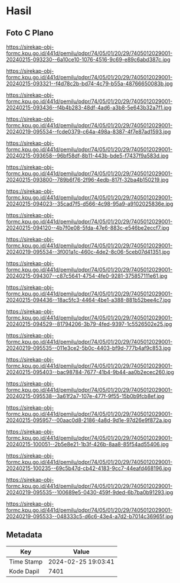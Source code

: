 # Hasil

## Foto C Plano

https://sirekap-obj-formc.kpu.go.id/441d/pemilu/pdpr/74/05/01/20/29/7405012029001-20240215-093230--6a10ce10-1076-4516-9c69-e89c6abd387c.jpg

https://sirekap-obj-formc.kpu.go.id/441d/pemilu/pdpr/74/05/01/20/29/7405012029001-20240215-093321--f4d78c2b-bd74-4c79-b55a-48766650083b.jpg

https://sirekap-obj-formc.kpu.go.id/441d/pemilu/pdpr/74/05/01/20/29/7405012029001-20240215-093436--f4b4b283-48df-4ad6-a3b8-5e643b32a7f1.jpg

https://sirekap-obj-formc.kpu.go.id/441d/pemilu/pdpr/74/05/01/20/29/7405012029001-20240219-095534--fcde0379-c64a-498a-8387-4f7e87ad1593.jpg

https://sirekap-obj-formc.kpu.go.id/441d/pemilu/pdpr/74/05/01/20/29/7405012029001-20240215-093658--96bf58df-8b11-443b-bde5-f7437f9a583d.jpg

https://sirekap-obj-formc.kpu.go.id/441d/pemilu/pdpr/74/05/01/20/29/7405012029001-20240215-093800--789b6f76-2f96-4edb-817f-32ba4b150219.jpg

https://sirekap-obj-formc.kpu.go.id/441d/pemilu/pdpr/74/05/01/20/29/7405012029001-20240215-094023--35cad7f5-d566-4c98-95a9-a9102025836e.jpg

https://sirekap-obj-formc.kpu.go.id/441d/pemilu/pdpr/74/05/01/20/29/7405012029001-20240215-094120--4b7f0e08-5fda-47e6-883c-e546be2eccf7.jpg

https://sirekap-obj-formc.kpu.go.id/441d/pemilu/pdpr/74/05/01/20/29/7405012029001-20240219-095534--3f001a1c-460c-4de2-8c06-5ceb07d41351.jpg

https://sirekap-obj-formc.kpu.go.id/441d/pemilu/pdpr/74/05/01/20/29/7405012029001-20240215-094307--c87c5641-4754-4fe0-9281-375857111e61.jpg

https://sirekap-obj-formc.kpu.go.id/441d/pemilu/pdpr/74/05/01/20/29/7405012029001-20240215-094436--18ac5fc3-4464-4be1-a388-881b52bee4c7.jpg

https://sirekap-obj-formc.kpu.go.id/441d/pemilu/pdpr/74/05/01/20/29/7405012029001-20240215-094529--81794206-3b79-4fed-9397-1c5526502e25.jpg

https://sirekap-obj-formc.kpu.go.id/441d/pemilu/pdpr/74/05/01/20/29/7405012029001-20240219-095535--011e3ce2-5b0c-4403-bf9d-777b4af9c853.jpg

https://sirekap-obj-formc.kpu.go.id/441d/pemilu/pdpr/74/05/01/20/29/7405012029001-20240215-095403--bac98784-7677-41b4-9b44-aa0b2ecec260.jpg

https://sirekap-obj-formc.kpu.go.id/441d/pemilu/pdpr/74/05/01/20/29/7405012029001-20240215-095538--3a61f2a7-107e-477f-9f55-15b0b9fcb8ef.jpg

https://sirekap-obj-formc.kpu.go.id/441d/pemilu/pdpr/74/05/01/20/29/7405012029001-20240215-095957--00aac0d8-2186-4a8d-9d1e-97d26e9f872a.jpg

https://sirekap-obj-formc.kpu.go.id/441d/pemilu/pdpr/74/05/01/20/29/7405012029001-20240215-100051--2b5e8e21-1b3f-426b-8aa8-85f54ad55406.jpg

https://sirekap-obj-formc.kpu.go.id/441d/pemilu/pdpr/74/05/01/20/29/7405012029001-20240215-100235--69c5b47d-cb42-4183-9cc7-44eafd468196.jpg

https://sirekap-obj-formc.kpu.go.id/441d/pemilu/pdpr/74/05/01/20/29/7405012029001-20240219-095535--100689e5-0430-459f-9ded-6b7ba0b91293.jpg

https://sirekap-obj-formc.kpu.go.id/441d/pemilu/pdpr/74/05/01/20/29/7405012029001-20240219-095533--048333c5-d6c6-43e4-a7d2-b7014c36965f.jpg


## Metadata

| Key        | Value               |
| ---------- | ------------------- |
| Time Stamp | 2024-02-25 19:03:41 |
| Kode Dapil | 7401                |



